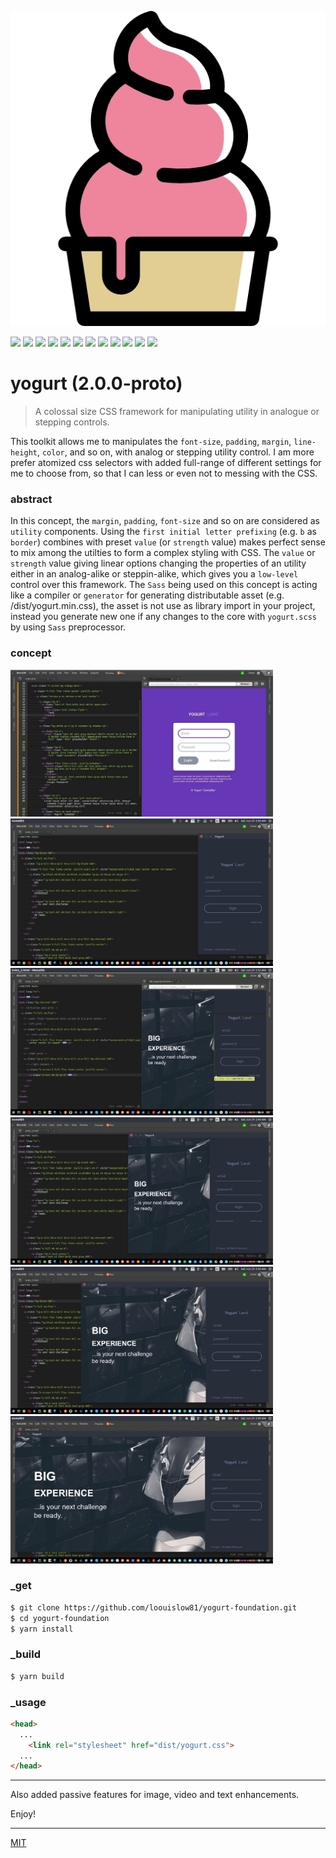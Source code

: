 
<p align="left">
  <img src="logo.png">
</p>

<p align="left">
  <img src="https://badgen.net/github/release/loouislow81/yogurt-foundation">
  <img src="https://badgen.net/github/releases/loouislow81/yogurt-foundation">
  <img src="https://badgen.net/github/assets-dl/loouislow81/yogurt-foundation">
  <img src="https://badgen.net/github/branches/loouislow81/yogurt-foundation">
  <img src="https://badgen.net/github/forks/loouislow81/yogurt-foundation">
  <img src="https://badgen.net/github/stars/loouislow81/yogurt-foundation">
  <img src="https://badgen.net/github/watchers/loouislow81/yogurt-foundation">
  <img src="https://badgen.net/github/tag/loouislow81/yogurt-foundation">
  <img src="https://badgen.net/github/commits/loouislow81/yogurt-foundation">
  <img src="https://badgen.net/github/last-commit/loouislow81/yogurt-foundation">
  <img src="https://badgen.net/github/contributors/loouislow81/yogurt-foundation">
  <img src="https://badgen.net/github/license/loouislow81/yogurt-foundation">
</p>

# yogurt (2.0.0-proto)

> A colossal size CSS framework for manipulating utility in analogue or stepping controls.

This toolkit allows me to manipulates the `font-size`, `padding`, `margin`, `line-height`, `color`, and so on, with analog or stepping utility control. I am more prefer atomized css selectors with added full-range of different settings for me to choose from, so that I can less or even not to messing with the CSS.

### abstract

In this concept, the `margin`, `padding`, `font-size` and so on are considered as `utility` components. Using the `first initial letter prefixing` (e.g. `b` as `border`) combines with preset `value` (or `strength` value) makes perfect sense to mix among the utilties to form a complex styling with CSS. The `value` or `strength` value giving linear options changing the properties of an utility either in an analog-alike or steppin-alike, which gives you a `low-level` control over this framework. The `Sass` being used on this concept is acting like a compiler or `generator` for generating distributable asset (e.g. /dist/yogurt.min.css), the asset is not use as library import in your project, instead you generate new one if any changes to the core with `yogurt.scss` by using `Sass` preprocessor.

### concept

<p align="left">
  <img src="Screenshot_3.jpeg" width="420">
  <img src="Screenshot_4.jpeg" width="420">
  <img src="Screenshot_5.jpeg" width="420">
  <img src="Screenshot_6.jpeg" width="420">
  <img src="Screenshot_7.jpeg" width="420">
  <img src="Screenshot_8.jpeg" width="420">
</p>

### _get

```bash
$ git clone https://github.com/loouislow81/yogurt-foundation.git
$ cd yogurt-foundation
$ yarn install
```

### _build

```bash
$ yarn build
```

### _usage

```html
<head>
  ...
    <link rel="stylesheet" href="dist/yogurt.css">
  ...
</head>
```

---

Also added passive features for image, video and text enhancements.

Enjoy!

---

[MIT](https://github.com/loouislow81/yogurt-foundation/blob/master/LICENSE)
